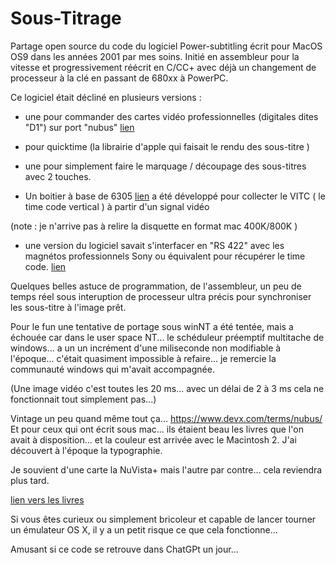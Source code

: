 # Sous-Titrage

Partage open source du code du logiciel Power-subtitling écrit pour MacOS OS9 dans les années 2001 par mes soins.
Initié en assembleur pour la vitesse et progressivement réécrit en C/CC+ avec déjà un changement de processeur à la clé en passant de 680xx à PowerPC.

Ce logiciel était décliné en plusieurs versions :
- une pour commander des cartes vidéo professionnelles (digitales dites "D1") sur port "nubus" [lien](https://fr.wikipedia.org/wiki/NuBus)
- pour quicktime (la librairie d'apple qui faisait le rendu des sous-titre )
- une pour simplement faire le marquage / découpage des sous-titres avec 2 touches.

- Un boitier à base de 6305 [lien](ressources/HD6305X0.pdf)  a été développé pour collecter le VITC ( le time code vertical ) à partir d'un signal vidéo 

(note :  je n'arrive pas à relire la disquette en format mac 400K/800K )

- une version du logiciel savait s'interfacer en "RS 422" avec les magnétos professionnels Sony ou équivalent pour récupérer le time code. [lien](https://fr.wikipedia.org/wiki/Betacam)

Quelques belles astuce de programmation, de l'assembleur, un peu de temps réel sous interuption de processeur ultra précis pour synchroniser les sous-titre à l'image prêt. 

Pour le fun une tentative de portage sous winNT a été tentée, mais a échouée car dans le user space NT... le schéduleur préemptif multitache de windows... a un un incrément d'une miliseconde non modifiable à l'époque... c'était quasiment impossible à refaire... je remercie la communauté windows qui m'avait accompagnée.

(Une image vidéo c'est toutes les 20 ms... avec un délai de 2 à 3 ms cela ne fonctionnait tout simplement pas...)

Vintage un peu quand même tout ça...
https://www.devx.com/terms/nubus/
Et pour ceux qui ont écrit sous mac... ils étaient beau les livres que l'on avait à disposition... et la couleur est arrivée avec le Macintosh 2. J'ai découvert à l'époque la typographie.

Je souvient d'une carte la NuVista+ mais l'autre par contre... cela reviendra plus tard.

[lien vers les livres ](https://knight.sc/software/2020/04/19/classic-macos-development.html)

Si vous êtes curieux ou simplement bricoleur et capable de lancer tourner un émulateur OS X, il y a un petit risque ce que cela fonctionne...

Amusant si ce code se retrouve dans ChatGPt un jour...
